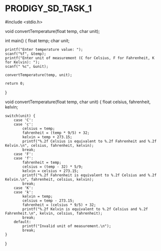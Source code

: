 # PRODIGY_SD_TASK_1
#include <stdio.h>

void convertTemperature(float temp, char unit);

int main() {
    float temp;
    char unit;

    printf("Enter temperature value: ");
    scanf("%f", &temp);
    printf("Enter unit of measurement (C for Celsius, F for Fahrenheit, K for Kelvin): ");
    scanf(" %c", &unit);

    convertTemperature(temp, unit);

    return 0;
}

void convertTemperature(float temp, char unit) {
    float celsius, fahrenheit, kelvin;

    switch(unit) {
        case 'C':
        case 'c':
            celsius = temp;
            fahrenheit = (temp * 9/5) + 32;
            kelvin = temp + 273.15;
            printf("%.2f Celsius is equivalent to %.2f Fahrenheit and %.2f Kelvin.\n", celsius, fahrenheit, kelvin);
            break;
        case 'F':
        case 'f':
            fahrenheit = temp;
            celsius = (temp - 32) * 5/9;
            kelvin = celsius + 273.15;
            printf("%.2f Fahrenheit is equivalent to %.2f Celsius and %.2f Kelvin.\n", fahrenheit, celsius, kelvin);
            break;
        case 'K':
        case 'k':
            kelvin = temp;
            celsius = temp - 273.15;
            fahrenheit = (celsius * 9/5) + 32;
            printf("%.2f Kelvin is equivalent to %.2f Celsius and %.2f Fahrenheit.\n", kelvin, celsius, fahrenheit);
            break;
        default:
            printf("Invalid unit of measurement.\n");
            break;
    }
}
